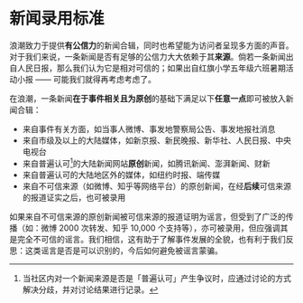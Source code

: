 # 新闻录用标准

浪潮致力于提供**有公信力**的新闻合辑，同时也希望能为访问者呈现多方面的声音。对于我们来说，一条新闻是否有足够的公信力大大依赖于其**来源**。倘若一条新闻出自人民日报，那么我们认为它是相对可信的；如果出自红旗小学五年级六班暑期活动小报 —— 可能我们就得再考虑考虑了。

在浪潮，一条新闻**在于事件相关且为原创**的基础下满足以下**任意一点**即可被放入新闻合辑：

* 来自事件有关方面，如当事人微博、事发地警察局公告、事发地报社消息
* 来自市级及以上的大陆媒体，如新京报、新民晚报、新华社、人民日报、中央电视台
* 来自普遍认可[^1]的大陆新闻网站**原创**新闻，如腾讯新闻、澎湃新闻、财新
* 来自普遍认可的大陆地区外的媒体，如纽约时报、端传媒
* 来自不可信来源（如微博、知乎等网络平台）的原创新闻，在经**后续**可信来源的报道证实之后，也可被录用

如果来自不可信来源的原创新闻被可信来源的报道证明为谣言，但受到了广泛的传播（如：微博 2000 次转发、知乎 10,000 个支持等），亦可被录用，但应强调其是完全不可信的谣言。我们相信，这有助于了解事件发展的全貌，也有利于我们反思：这类谣言是否是可以识别的，今后如何避免被谣言蒙骗。

[^1]: 当社区内对一个新闻来源是否是「普遍认可」产生争议时，应通过讨论的方式解决分歧，并对讨论结果进行记录。


